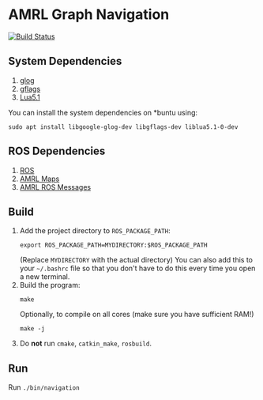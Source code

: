 # AMRL Graph Navigation

[![Build Status](https://github.com/ut-amrl/graph_navigation/actions/workflows/buildTest.yml/badge.svg)](https://github.com/ut-amrl/graph_navigation/actions)

## System Dependencies

1. [glog](https://github.com/google/glog)
1. [gflags](https://github.com/gflags/gflags)
1. [Lua5.1](http://www.lua.org/)

You can install the system dependencies on *buntu using:
```
sudo apt install libgoogle-glog-dev libgflags-dev liblua5.1-0-dev
```

## ROS Dependencies
1. [ROS](https://www.ros.org/)
1. [AMRL Maps](https://github.com/ut-amrl/amrl_maps)
1. [AMRL ROS Messages](https://github.com/ut-amrl/amrl_msgs)

## Build

1. Add the project directory to `ROS_PACKAGE_PATH`:
    ```
    export ROS_PACKAGE_PATH=MYDIRECTORY:$ROS_PACKAGE_PATH
    ```
    (Replace `MYDIRECTORY` with the actual directory)
    You can also add this to your `~/.bashrc` file so that you don't have to do
    this every time you open a new terminal.
1. Build the program:
    ```
    make
    ```
    Optionally, to compile on all cores (make sure you have sufficient RAM!)
    ```
    make -j
    ```
1. Do **not** run `cmake`, `catkin_make`, `rosbuild`.

## Run

Run `./bin/navigation`
